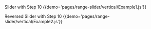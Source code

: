 Slider with Step 10
{{demo='pages/range-slider/vertical/Example1.js'}}

Reversed Slider with Step 10
{{demo='pages/range-slider/vertical/Example2.js'}}
